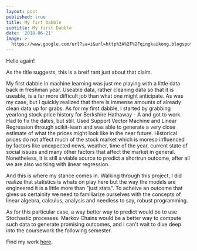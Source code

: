 ```yaml
---
layout: post
published: true
title: My firt Dabble
subtitle: My first Dabble
date: '2018-06-21'
image: >-
  https://www.google.com/url?sa=i&url=http%3A%2F%2Fqingkaikong.blogspot.com%2F2017%2F04%2Fmachine-learning-10-funny-pictures.html&psig=AOvVaw36X7HMmP-5Lf4misH5BiLt&ust=1583120774866000&source=images&cd=vfe&ved=0CAIQjRxqFwoTCIjh5M2u-OcCFQAAAAAdAAAAABAD
---
```

Hello again!

As the title suggests, this is a breif rant just about that claim.

My first dabble in machine learning was just me playing with a little data back in freshman year. Useable data, rather cleaning data so that it is useable, is a far more difficult job than what one might anticipate. As was my case, but I quickly realized that there is immense amounts of already clean data up for grabs. As for my first dabble, I started by grabbing yearlong stock price history for Berkshire Hathaway - A and got to work. Had to fix the dates, but still. Used Support Vector Machine and Linear Regression through scikit-learn and was able to generate a very close estimate of what the prices might look like in the near future. Historical prices do not affect much of the stock market which is moreso influenced by factors like unexpected news, weather, time of the year, current state of social issues and many other factors that affect the market in general. Nonetheless, it is still a viable source to predict a shortrun outcome, after all we are also working with linear regression.

And this is where my stance comes in. Walking through this project, I did realize that statistics is whats on play here but the way the models are engineered it is a little more than "just stats". To acheive an outcome that gives us certainity we need to familiarize ourselves with the concepts of linear algebra, calculus, analysis and needless to say, robust programming.

As for this particular case, a way better way to predict would be to use Stochastic processes. Markov Chains would be a better way to compute such data to generate promising outcomes, and I can't wait to dive deep into the coursework the following semester.

Find my work [here](https://github.com/ShahzaibP/stock-predictor-w-svm).
